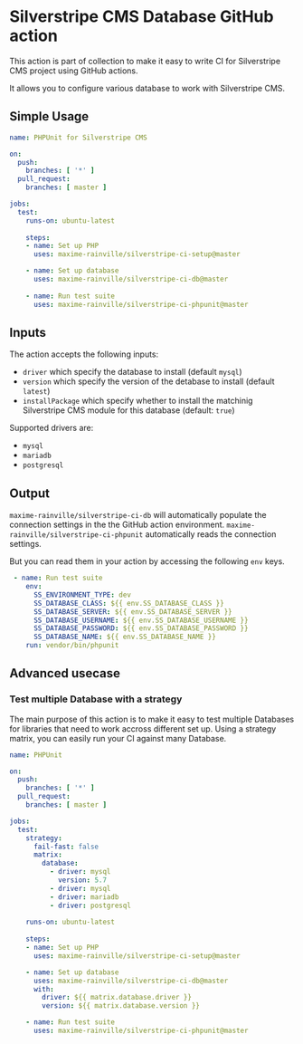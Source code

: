 # Silverstripe CMS Database GitHub action

This action is part of collection to make it easy to write CI for Silverstripe CMS project using GitHub actions.

It allows you to configure various database to work with Silverstripe CMS.

## Simple Usage

```yml
name: PHPUnit for Silverstripe CMS

on:
  push:
    branches: [ '*' ]
  pull_request:
    branches: [ master ]

jobs:
  test:
    runs-on: ubuntu-latest
    
    steps:
    - name: Set up PHP
      uses: maxime-rainville/silverstripe-ci-setup@master

    - name: Set up database
      uses: maxime-rainville/silverstripe-ci-db@master
      
    - name: Run test suite
      uses: maxime-rainville/silverstripe-ci-phpunit@master
```

## Inputs

The action accepts the following inputs:
- `driver` which specify the database to install (default `mysql`)
- `version` which specify the version of the detabase to install (default `latest`)
- `installPackage` which specify whether to install the matchinig Silverstripe CMS module for this database (default: `true`)

Supported drivers are:
- `mysql`
- `mariadb`
- `postgresql`

## Output

`maxime-rainville/silverstripe-ci-db` will automatically populate the connection settings in the the GitHub action environment. `maxime-rainville/silverstripe-ci-phpunit` automatically reads the connection settings.

But you can read them in your action by accessing the following `env` keys.
```yml
 - name: Run test suite
    env:
      SS_ENVIRONMENT_TYPE: dev
      SS_DATABASE_CLASS: ${{ env.SS_DATABASE_CLASS }}
      SS_DATABASE_SERVER: ${{ env.SS_DATABASE_SERVER }}
      SS_DATABASE_USERNAME: ${{ env.SS_DATABASE_USERNAME }}
      SS_DATABASE_PASSWORD: ${{ env.SS_DATABASE_PASSWORD }}
      SS_DATABASE_NAME: ${{ env.SS_DATABASE_NAME }}
    run: vendor/bin/phpunit
```

## Advanced usecase


### Test multiple Database with a strategy

The main purpose of this action is to make it easy to test multiple Databases for libraries that need to work accross different set up. Using a strategy matrix, you can easily run your CI against many Database.

```yml
name: PHPUnit

on:
  push:
    branches: [ '*' ]
  pull_request:
    branches: [ master ]

jobs:
  test:
    strategy:
      fail-fast: false
      matrix:
        database:
          - driver: mysql
            version: 5.7
          - driver: mysql
          - driver: mariadb
          - driver: postgresql
    
    runs-on: ubuntu-latest
    
    steps:
    - name: Set up PHP
      uses: maxime-rainville/silverstripe-ci-setup@master

    - name: Set up database
      uses: maxime-rainville/silverstripe-ci-db@master
      with:
        driver: ${{ matrix.database.driver }}
        version: ${{ matrix.database.version }}

    - name: Run test suite
      uses: maxime-rainville/silverstripe-ci-phpunit@master
```